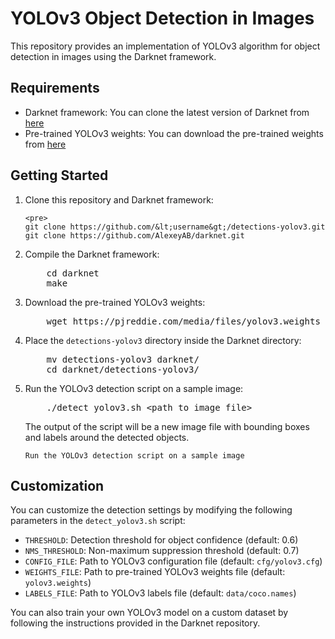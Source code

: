 <!DOCTYPE html>
<html>
<head>
	<title>YOLOv3 Object Detection in Images</title>
</head>
<body>
	<h1>YOLOv3 Object Detection in Images</h1>

<p>This repository provides an implementation of YOLOv3 algorithm for object detection in images using the Darknet framework.</p>

<h2>Requirements</h2>

<ul>
	<li>Darknet framework: You can clone the latest version of Darknet from <a href="https://github.com/AlexeyAB/darknet">here</a></li>
	<li>Pre-trained YOLOv3 weights: You can download the pre-trained weights from <a href="https://pjreddie.com/media/files/yolov3.weights">here</a></li>
</ul>

<h2>Getting Started</h2>

<ol>
	<li>Clone this repository and Darknet framework:</li>

	<pre>
	git clone https://github.com/&lt;username&gt;/detections-yolov3.git
	git clone https://github.com/AlexeyAB/darknet.git
</pre>

<li>Compile the Darknet framework:</li>

<pre>
	cd darknet
	make
</pre>

<li>Download the pre-trained YOLOv3 weights:</li>

<pre>
	wget https://pjreddie.com/media/files/yolov3.weights
</pre>

<li>Place the <code>detections-yolov3</code> directory inside the Darknet directory:</li>

<pre>
	mv detections-yolov3 darknet/
	cd darknet/detections-yolov3/
</pre>

<li>Run the YOLOv3 detection script on a sample image:</li>

<pre>
	./detect_yolov3.sh &lt;path_to_image_file&gt;
</pre>

<p>The output of the script will be a new image file with bounding boxes and labels around the detected objects.</p>

	Run the YOLOv3 detection script on a sample image

</ol>

<h2>Customization</h2>

<p>You can customize the detection settings by modifying the following parameters in the <code>detect_yolov3.sh</code> script:</p>

<ul>
	<li><code>THRESHOLD</code>: Detection threshold for object confidence (default: 0.6)</li>
	<li><code>NMS_THRESHOLD</code>: Non-maximum suppression threshold (default: 0.7)</li>
	<li><code>CONFIG_FILE</code>: Path to YOLOv3 configuration file (default: <code>cfg/yolov3.cfg</code>)</li>
	<li><code>WEIGHTS_FILE</code>: Path to pre-trained YOLOv3 weights file (default: <code>yolov3.weights</code>)</li>
	<li><code>LABELS_FILE</code>: Path to YOLOv3 labels file (default: <code>data/coco.names</code>)</li>
</ul>

<p>You can also train your own YOLOv3 model on a custom dataset by following the instructions provided in the Darknet repository.</p>

</body>
</html>




